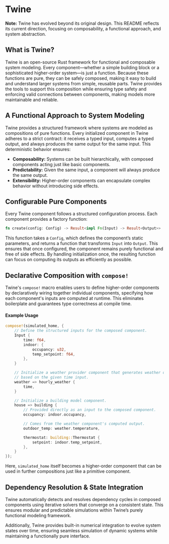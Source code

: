 # Twine

**Note:** Twine has evolved beyond its original design. This README reflects its current direction, focusing on composability, a functional approach, and system abstraction.

## What is Twine?

Twine is an open-source Rust framework for functional and composable system modeling. Every component—whether a simple building block or a sophisticated higher-order system—is just a function. Because these functions are pure, they can be safely composed, making it easy to build and understand larger systems from simple, reusable parts. Twine provides the tools to support this composition while ensuring type safety and enforcing valid connections between components, making models more maintainable and reliable.

## A Functional Approach to System Modeling

Twine provides a structured framework where systems are modeled as compositions of pure functions. Every initialized component in Twine adheres to a strict contract: it receives a typed input, computes a typed output, and always produces the same output for the same input. This deterministic behavior ensures:

- **Composability:** Systems can be built hierarchically, with composed components acting just like basic components.
- **Predictability:** Given the same input, a component will always produce the same output.
- **Extensibility:** Higher-order components can encapsulate complex behavior without introducing side effects.

## Configurable Pure Components

Every Twine component follows a structured configuration process. Each component provides a factory function:

```rust
fn create(config: Config) -> Result<impl Fn(Input) -> Result<Output>>
```

This function takes a `Config`, which defines the component’s static parameters, and returns a function that transforms `Input` into `Output`. This ensures that once configured, the component remains purely functional and free of side effects. By handling initialization once, the resulting function can focus on computing its outputs as efficiently as possible.

## Declarative Composition with `compose!`

Twine's `compose!` macro enables users to define higher-order components by declaratively wiring together individual components, specifying how each component's inputs are computed at runtime. This eliminates boilerplate and guarantees type correctness at compile time.

#### Example Usage

```rust
compose!(simulated_home, {
    // Define the structured inputs for the composed component.
    Input {
        time: f64,
        indoor: {
            occupancy: u32,
            temp_setpoint: f64,
        },
    }

    // Initialize a weather provider component that generates weather data
    // based on the given time input.
    weather => hourly_weather {
        time,
    }

    // Initialize a building model component.
    house => building {
        // Provided directly as an input to the composed component.
        occupancy: indoor.occupancy,

        // Comes from the weather component's computed output.
        outdoor_temp: weather.temperature,

        thermostat: building::Thermostat {
            setpoint: indoor.temp_setpoint,
        },
    }
});
```

Here, `simulated_home` itself becomes a higher-order component that can be used in further compositions just like a primitive component.

## Dependency Resolution & State Integration

Twine automatically detects and resolves dependency cycles in composed components using iterative solvers that converge on a consistent state. This ensures modular and predictable simulations within Twine’s purely functional modeling framework.

Additionally, Twine provides built-in numerical integration to evolve system states over time, ensuring seamless simulation of dynamic systems while maintaining a functionally pure interface.
